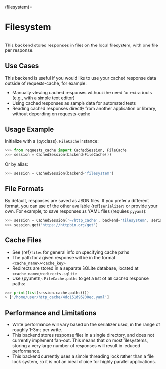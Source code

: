 (filesystem)=
# Filesystem
```{image} ../../_static/files-generic.png
```

This backend stores responses in files on the local filesystem, with one file per response.

## Use Cases
This backend is useful if you would like to use your cached response data outside of requests-cache,
for example:

- Manually viewing cached responses without the need for extra tools (e.g., with a simple text editor)
- Using cached responses as sample data for automated tests
- Reading cached responses directly from another application or library, without depending on requests-cache

## Usage Example
Initialize with a {py:class}`.FileCache` instance:
```python
>>> from requests_cache import CachedSession, FileCache
>>> session = CachedSession(backend=FileCache())
```

Or by alias:
```python
>>> session = CachedSession(backend='filesystem')
```

## File Formats
By default, responses are saved as JSON files. If you prefer a different format, you can use of the
other available {ref}`serializers` or provide your own. For example, to save responses as
YAML files (requires `pyyaml`):
```python
>>> session = CachedSession('~/http_cache', backend='filesystem', serializer='yaml')
>>> session.get('https://httpbin.org/get')
```

## Cache Files
- See {ref}`files` for general info on specifying cache paths
- The path for a given response will be in the format `<cache_name>/<cache_key>`
- Redirects are stored in a separate SQLite database, located at `<cache_name>/redirects.sqlite`
- Use {py:meth}`.FileCache.paths` to get a list of all cached response paths:
```python
>>> print(list(session.cache.paths()))
> ['/home/user/http_cache/4dc151d95200ec.yaml']
```

## Performance and Limitations
- Write performance will vary based on the serializer used, in the range of roughly 1-3ms per write.
- This backend stores response files in a single directory, and does not currently implement fan-out. This means that on most filesystems, storing a very large number of responses will result in reduced performance.
- This backend currently uses a simple threading lock rather than a file lock system, so it is not an ideal choice for highly parallel applications.

